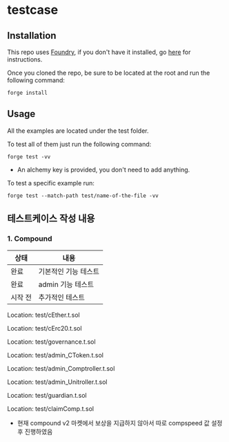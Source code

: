 # testcase

## Installation

This repo uses [Foundry](https://github.com/foundry-rs/foundry), if you don't have it installed, go [here](https://book.getfoundry.sh/getting-started/installation) for instructions. 

Once you cloned the repo, be sure to be located at the root and run the following command:

```
forge install 
```

## Usage 

All the examples are located under the test folder. 

To test all of them just run the following command: 

```
forge test -vv
```
* An alchemy key is provided, you don't need to add anything. 

To test a specific example run: 
```
forge test --match-path test/name-of-the-file -vv
```
## 테스트케이스 작성 내용

### 1. Compound

|상태|내용|
|--|------|
|완료|기본적인 기능 테스트|
|완료|admin 기능 테스트|
|시작 전|추가적인 테스트|

Location: test/cEther.t.sol 
  
Location: test/cErc20.t.sol 

Location: test/governance.t.sol 

Location: test/admin_CToken.t.sol

Location: test/admin_Comptroller.t.sol

Location: test/admin_Unitroller.t.sol

Location: test/guardian.t.sol

Location: test/claimComp.t.sol 

- 현재 compound v2 마켓에서 보상을 지급하지 않아서 따로 compspeed 값 설정 후 진행하였음



